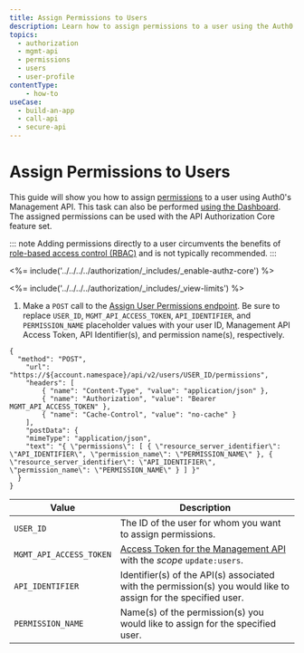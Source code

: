 ```yaml
---
title: Assign Permissions to Users
description: Learn how to assign permissions to a user using the Auth0 Management API. For use with Auth0's API Authorization Core feature set.
topics:
  - authorization
  - mgmt-api
  - permissions
  - users
  - user-profile
contentType: 
    - how-to
useCase:
  - build-an-app
  - call-api
  - secure-api
---
```

# Assign Permissions to Users

This guide will show you how to assign [permissions](/authorization/concepts/rbac) to a user using Auth0's Management API. This task can also be performed [using the Dashboard](/dashboard/guides/users/assign-permissions-users). The assigned permissions can be used with the API Authorization Core feature set.

::: note
Adding permissions directly to a user circumvents the benefits of [role-based access control (RBAC)](/authorization/concepts/rbac) and is not typically recommended.
:::

<%= include('../../../../authorization/_includes/_enable-authz-core') %>

<%= include('../../../../authorization/_includes/_view-limits') %>

1. Make a `POST` call to the [Assign User Permissions endpoint](/api/management/v2#!/users/post_user_permissions). Be sure to replace `USER_ID`, `MGMT_API_ACCESS_TOKEN`, `API_IDENTIFIER`, and `PERMISSION_NAME` placeholder values with your user ID, Management API Access Token, API Identifier(s), and permission name(s), respectively.

```har
{
  "method": "POST",
	"url": "https://${account.namespace}/api/v2/users/USER_ID/permissions",
    "headers": [
    	{ "name": "Content-Type", "value": "application/json" },
   		{ "name": "Authorization", "value": "Bearer MGMT_API_ACCESS_TOKEN" },
    	{ "name": "Cache-Control", "value": "no-cache" }
	],
	"postData": {
    "mimeType": "application/json",
    "text": "{ \"permissions\": [ { \"resource_server_identifier\": \"API_IDENTIFIER\", \"permission_name\": \"PERMISSION_NAME\" }, { \"resource_server_identifier\": \"API_IDENTIFIER\", \"permission_name\": \"PERMISSION_NAME\" } ] }"
  }
}
```

| **Value** | **Description** |
| - | - |
| `USER_ID` | Τhe ID of the user for whom you want to assign permissions. |
| `MGMT_API_ACCESS_TOKEN`  | [Access Token for the Management API](/api/management/v2/tokens) with the <dfn data-key="scope">scope</dfn> `update:users`. |
| `API_IDENTIFIER` | Identifier(s) of the API(s) associated with the permission(s) you would like to assign for the specified user. |
| `PERMISSION_NAME` | Name(s) of the permission(s) you would like to assign for the specified user. |
